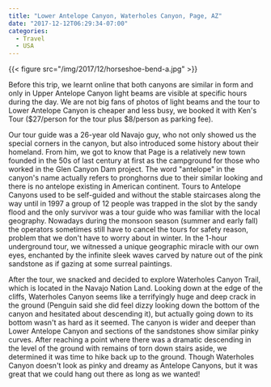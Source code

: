 ```yaml
---
title: "Lower Antelope Canyon, Waterholes Canyon, Page, AZ"
date: "2017-12-12T06:29:34-07:00"
categories:
  - Travel
  - USA
---
```


{{< figure src="/img/2017/12/horseshoe-bend-a.jpg" >}}

Before this trip, we learnt online that both canyons are similar in form and only in Upper Antelope Canyon light beams are visible at specific hours during the day. We are not big fans of photos of light beams and the tour to Lower Antelope Canyon is cheaper and less busy, we booked it with Ken's Tour ($27/person for the tour plus $8/person as parking fee).

<!--more-->

Our tour guide was a 26-year old Navajo guy, who not only showed us the special corners in the canyon, but also introduced some history about their homeland. From him, we got to know that Page is a relatively new town founded in the 50s of last century at first as the campground for those who worked in the Glen Canyon Dam project. The word "antelope" in the canyon's name actually refers to  pronghorns due to their similar looking and there is no antelope existing in American continent. Tours to Antelope Canyons used to be self-guided and without the stable staircases along the way until in 1997 a group of 12 people was trapped in the slot by the sandy flood and the only survivor was a tour guide who was familiar with the local geography. Nowadays during the monsoon season (summer and early fall) the operators sometimes still have to cancel the tours for safety reason, problem that we don't have to worry about in winter. In the 1-hour underground tour, we witnessed a unique geographic miracle with our own eyes, enchanted by the infinite sleek waves carved by nature out of the pink sandstone as if gazing at some surreal paintings.

After the tour, we snacked and decided to explore Waterholes Canyon Trail, which is located in the Navajo Nation Land. Looking down at the edge of the cliffs, Waterholes Canyon seems like a terrifyingly huge and deep crack in the ground (Penguin said she did feel dizzy looking down the bottom of the canyon and hesitated about descending it), but actually going down to its bottom wasn't as hard as it seemed. The canyon is wider and deeper than Lower Antelope Canyon and sections of the sandstones show similar pinky curves. After reaching a point where there was a dramatic descending in the level of the ground with remains of torn down stairs aside, we determined it was time to hike back up to the ground. Though Waterholes Canyon doesn't look as pinky and dreamy as Antelope Canyons, but it was great that we could hang out there as long as we wanted!
